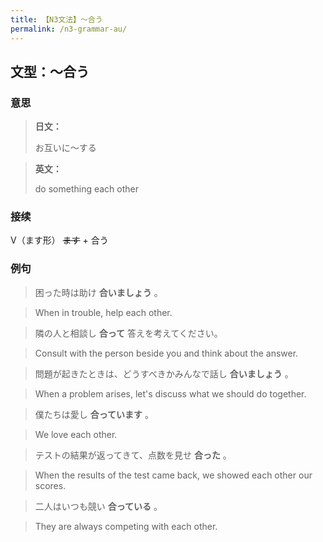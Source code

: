 ```yaml
---
title: 【N3文法】〜合う
permalink: /n3-grammar-au/
---
```


## 文型：〜合う

### 意思

> **日文：**
> 
> お互いに〜する


> **英文：**
> 
> do something each other


### 接续

V（ます形） ~~ます~~ \+ 合う

### 例句

> 困った時は助け **合いましょう** 。

> When in trouble, help each other.

> 隣の人と相談し **合って** 答えを考えてください。

> Consult with the person beside you and think about the answer.

> 問題が起きたときは、どうすべきかみんなで話し **合いましょう** 。

> When a problem arises, let's discuss what we should do together.

> 僕たちは愛し **合っています** 。

> We love each other.

> テストの結果が返ってきて、点数を見せ **合った** 。

> When the results of the test came back, we showed each other our scores.

> 二人はいつも競い **合っている** 。

> They are always competing with each other.

